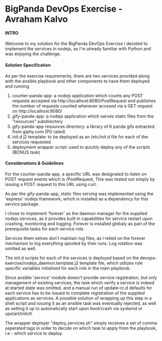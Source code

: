 # BigPanda DevOps Exercise - Avraham Kalvo
#### INTRO
Welcome to my solution for the BigPanda DevOps Exercise
I decided to implement the services in nodejs, as I'm already familiar with Python and was enjoying the challenge.

#### Solution Specification
As per the exercise requirements, there are two services provided along with the ansible playbook and other components to have them deployed and running

1. counter-panda-app: a nodejs application which counts any POST requests accepted via http://localhost:8080/PostRequest and publishes the number of requests counted whenever accesed via a GET request on http://localhost:8080/
1. gify-panda-app: a nodejs application which serves static files from the "resources" subdirectory
1. gify-panda-app resources directory: a library of 6 panda gifs extracted from giphy.com (PG rated)
1. init.d j2 template: to be deployed as an /etc/init.d file for each of the services requested 
1. deployment wrapper script: used to quickly deploy any of the scripts (BONUS task)


#### Considerations & Guidelines
For the counter-panda-app, a specific URL was designated to listen on POST request events which is /PostRequest,
This was tested out simply by issuing a POST request to this URL using curl.

As per the gify-panda-app, static files serving was implemented using the 'express' nodejs framework, which is installed as a dependency for this service package.

I chose to implement 'forever' as the daemon manager for the supplied nodejs services, as it provides built in capabilities for service restart upon crashing, monitoring and logging. Forever is installed globaly as part of the prerequisite tasks for each service role.

Services them selves don't maintain log files, as I relied on the forever mechanism to log everything spooled by their runs.
Log rotation was omitted as well.

The init.d scripts for each of the services is deployed based on the devops-exercise/nodejs_daemon.template.j2 template file, which utilizes role specific variables initialised for each role in the main playbook.

Since ansible 'service' module doesn't provide service registration, but only management of existing services, the task which verify a service is indeed at started state was omitted, and a manual run of update-rc.d defaults for each service has to be issued to complete  registration of the supplied applications as services.
A possible solution of wrapping up this step in a shell script and issuing it as an ansible task was eventually rejected, as well as setting it up to automatically start upon boot/crash via systemd or upstart/initctl.

The wrapper deployer "deploy_services.sh" simply receives a set of comma seperated tags in order to decide on which task to apply from the playbook, i.e - which service to deploy.


